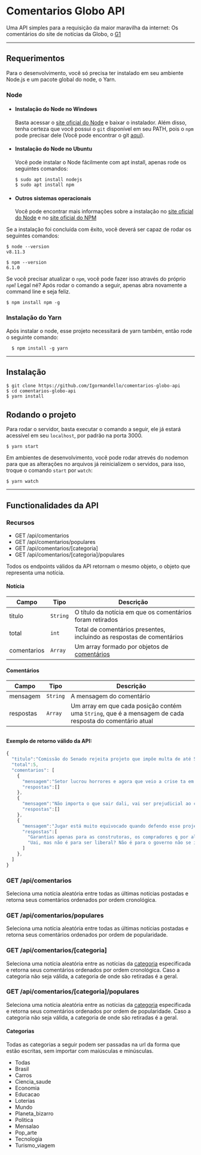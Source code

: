 # Comentarios Globo API

Uma API simples para a requisição da maior maravilha da internet: Os comentários do site de notícias da Globo, o [G1](https://g1.globo.com/)

---
## Requerimentos

Para o desenvolvimento, você só precisa ter instalado em seu ambiente Node.js e um pacote global do node, o Yarn.

### Node
- #### Instalação do Node no Windows

  Basta acessar o [site oficial do Node](https://nodejs.org/) e baixar o instalador.
Além disso, tenha certeza que você possui o `git` disponível em seu PATH, pois o `npm` pode precisar dele (Você pode encontrar o git [aqui](https://git-scm.com/)).

- #### Instalação do Node no Ubuntu

  Você pode instalar o Node fácilmente com apt install, apenas rode os seguintes comandos:

      $ sudo apt install nodejs
      $ sudo apt install npm

- #### Outros sistemas operacionais
  Você pode encontrar mais informações sobre a instalação no [site oficial do Node](https://nodejs.org/) e no [site oficial do NPM](https://npmjs.org/)

Se a instalação foi concluída com êxito, você deverá ser capaz de rodar os seguintes comandos:

    $ node --version
    v8.11.3

    $ npm --version
    6.1.0

Se você precisar atualizar o `npm`, você pode fazer isso através do próprio `npm`! Legal né? Após rodar o comando a seguir, apenas abra novamente a command line e seja feliz.

    $ npm install npm -g

###
### Instalação do Yarn
  Após instalar o node, esse projeto necessitará de yarn também, então rode o seguinte comando:

      $ npm install -g yarn

---

## Instalação

    $ git clone https://github.com/Igormandello/comentarios-globo-api
    $ cd comentarios-globo-api
    $ yarn install

## Rodando o projeto
  Para rodar o servidor, basta executar o comando a seguir, ele já estará acessível em seu `localhost`, por padrão na porta 3000.

    $ yarn start

  Em ambientes de desenvolvimento, você pode rodar atrevés do nodemon para que as alterações no arquivos já reinicializem o servidos, para isso, troque o comando `start` por `watch`:

    $ yarn watch

---
## Functionalidades da API

  ### Recursos
   - GET /api/comentarios
   - GET /api/comentarios/populares
   - GET /api/comentarios/[categoria]
   - GET /api/comentarios/[categoria]/populares

  Todos os endpoints válidos da API retornam o mesmo objeto, o objeto que representa uma notícia.

  #### Notícia
  | Campo | Tipo | Descrição |
  |-------|------|-----------|
  | titulo | `String` | O título da notícia em que os comentários foram retirados |
  | total | `int` | Total de comentários presentes, incluindo as respostas de comentários |
  | comentarios | `Array` | Um array formado por objetos de [comentários](#Comentários) |

  #### Comentários
  | Campo | Tipo | Descrição |
  |-------|------|-----------|
  | mensagem | `String` | A mensagem do comentário |
  | respostas | `Array` | Um array em que cada posição contém uma `String`, que é a mensagem de cada resposta do comentário atual |

  ##
  #### Exemplo de retorno válido da API:
  ```javascript
  {
    "titulo":"Comissão do Senado rejeita projeto que impõe multa de até 50% para cliente que desistir de imóvel",
    "total":5,
    "comentarios": [
      {
        "mensagem":"Setor lucrou horrores e agora que veio a crise ta em dificuldade? \n",
        "respostas":[]
      },
      {
        "mensagem":"Não importa o que sair dali, vai ser prejudicial ao consumidor.\nQuais leis estão sendo votadas para ajudar o consumidor que também esta quebrado?",
        "respostas":[]
      },
      {
        "mensagem":"Jugar está muito equivocado quando defendo esse projeto rejeitado, ainda bem que foi rejeitado, argumentando que o setor imobiliário está quebrado e que, se aprovado, aliviaria o setor. Ora,  o que falta ao setor imobiliário é financiamento imobiliário. É a Caixa Econômica quem dita o ritmo do setor imobiliário mas está descapitalizada. É preciso uma política permanente de crédito imobiliário com recursos da Poupança, do FGTS e de capital próprio da Caixa, oriundo de Lucros e de capitação de Loterias, por exemplo.\n\n\n",
        "respostas":[
          "Garantias apenas para as construtoras, os compradores q por algum motivo quiserem desfazer a compra ficam com o prejuízo ",
          "Uai, mas não é para ser liberal? Não é para o governo não se intrometer nos negócios? Então porque usar dinheiro do FGTS, do FAT, da CEF, do BNDES...??? Deixem as construtoras e incorporadoras se entenderem com o comprador, sem dinheiro ou interferência do governo e dos fundos dos trabalhadores."
        ]
      },
    ]
  }
  ```
  ### GET /api/comentarios
  Seleciona uma notícia aleatória entre todas as últimas notícias postadas e retorna seus comentários ordenados por ordem cronológica.

  ### GET /api/comentarios/populares
  Seleciona uma notícia aleatória entre todas as últimas notícias postadas e retorna seus comentários ordenados por ordem de popularidade.

  ### GET /api/comentarios/[categoria]
  Seleciona uma notícia aleatória entre as notícias da [categoria](#Categoria) especificada e retorna seus comentários ordenados por ordem cronológica. Caso a categoria não seja válida, a categoria de onde são retiradas é a geral.

  ### GET /api/comentarios/[categoria]/populares
  Seleciona uma notícia aleatória entre as notícias da [categoria](#Categoria) especificada e retorna seus comentários ordenados por ordem de popularidade. Caso a categoria não seja válida, a categoria de onde são retiradas é a geral.

  #### Categorias
  Todas as categorias a seguir podem ser passadas na url da forma que estão escritas, sem importar com maiúsculas e minúsculas.
  - Todas
  - Brasil
  - Carros
  - Ciencia_saude
  - Economia
  - Educacao
  - Loterias
  - Mundo
  - Planeta_bizarro
  - Politica 
  - Mensalao
  - Pop_arte
  - Tecnologia
  - Turismo_viagem